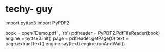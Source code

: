 # techy- guy

 
import pyttsx3
import PyPDF2

book = open('Demo.pdf' , 'rb')
pdfreader = PyPDF2.PdfFileReader(book)
engine = pyttsx3.init()
page = pdfreader.getPage(0)
text = page.extractText()
engine.say(text)
engine.runAndWait()
